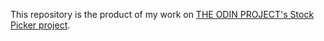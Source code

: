 This repository is the product of my work on [THE ODIN PROJECT's Stock Picker project](https://www.theodinproject.com/paths/full-stack-ruby-on-rails/courses/ruby-programming/lessons/stock-picker).

